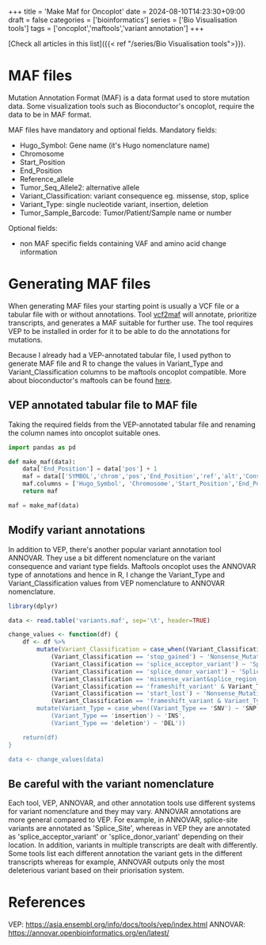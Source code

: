 +++
title = 'Make Maf for Oncoplot'
date = 2024-08-10T14:23:30+09:00
draft = false
categories = ['bioinformatics']
series = ['Bio Visualisation tools']
tags = ['oncoplot','maftools','variant annotation']
+++

[Check all articles in this list]({{< ref "/series/Bio Visualisation tools">}}).


# MAF files

Mutation Annotation Format (MAF) is a data format used to store mutation data. 
Some visualization tools such as Bioconductor's oncoplot, require the data
to be in MAF format. 

MAF files have mandatory and optional fields. 
Mandatory fields:
- Hugo_Symbol: Gene name (it's Hugo nomenclature name)
- Chromosome
- Start_Position
- End_Position
- Reference_allele
- Tumor_Seq_Allele2: alternative allele
- Variant_Classification: variant consequence eg. missense, stop, splice
- Variant_Type: single nucleotide variant, insertion, deletion
- Tumor_Sample_Barcode:	Tumor/Patient/Sample name or number

Optional fields:
- non MAF specific fields containing VAF and amino acid change information

# Generating MAF files

When generating MAF files your starting point is usually a VCF file or a tabular file with or without annotations.
Tool [vcf2maf](https://github.com/mskcc/vcf2maf) will annotate, prioritize transcripts, and generates
a MAF suitable for further use. The tool requires VEP to be installed in order for it to be able to do the annotations for mutations. 

Because I already had a VEP-annotated tabular file, I used python to generate
MAF file and R to change the values in Variant_Type and Variant_Classification columns
to be maftools oncoplot compatible. More about bioconductor's maftools can be found [here](https://bioconductor.org/packages/release/bioc/vignettes/maftools/inst/doc/maftools.html#2_Generating_MAF_files).

## VEP annotated tabular file to MAF file

Taking the required fields from the VEP-annotated tabular file and renaming the column names into oncoplot suitable ones.

```python {class="my-class" id="my-codeblock" lineNos=inline height="600"}
import pandas as pd

def make_maf(data):
	data['End_Position'] = data['pos'] + 1
	maf = data[['SYMBOL','chrom','pos','End_Position','ref','alt','Consequence','VARIANT_CLASS', 'patient']]
	maf.columns = ['Hugo_Symbol', 'Chromosome','Start_Position','End_Position', 'Reference_Allele', 'Tumor_Seq_Allele2','Variant_Classification','Variant_Type','Tumor_Sample_Barcode']
	return maf

maf = make_maf(data)
```

## Modify variant annotations

In addition to VEP, there's another popular variant annotation tool ANNOVAR. They use a bit 
different nomenclature on the variant consequence and variant type fields. 
Maftools oncoplot uses the ANNOVAR type of annotations and hence in R, I change the 
Variant_Type and Variant_Classification values from VEP nomenclature to
ANNOVAR nomenclature.

```R {class="my-class" id="my-codeblock" lineNos=inline height="600"}
library(dplyr)

data <- read.table('variants.maf', sep='\t', header=TRUE)

change_values <- function(df) {
	df <- df %>%
		mutate(Variant_Classification = case_when((Variant_Classification == 'missense_variant') ~ 'Missense_Mutation',
			(Variant_Classification == 'stop_gained') ~ 'Nonsense_Mutation',
			(Variant_Classification == 'splice_acceptor_variant') ~ 'Splice_Site',
			(Variant_Classification == 'splice_donor_variant') ~ 'Splice_Site',
			(Variant_Classification == 'missense_variant&splice_region_variant') ~ 'Missense_Mutation',
			(Variant_Classification == 'frameshift_variant' & Variant_Type =='deletion') ~ 'Frame_Shift_Del',
			(Variant_Classification == 'start_lost') ~ 'Nonsense_Mutation',
			(Variant_Classification == 'frameshift_variant & Variant_Type == 'insertion') ~ 'Frame_Shift_Ins')) %>%
		mutate(Variant_Type = case_when((Variant_Type == 'SNV') ~ 'SNP',
			(Variant_Type == 'insertion') ~ 'INS',
			(Variant_Type == 'deletion') ~ 'DEL'))

	return(df)
}

data <- change_values(data)
```

## Be careful with the variant nomenclature

Each tool, VEP, ANNOVAR, and other annotation tools use different systems for variant nomenclature
and they may vary. ANNOVAR annotations are more general compared to VEP. For example,
in ANNOVAR, splice-site variants are annotated as 'Splice_Site', whereas in VEP they are 
annotated as 'splice_acceptor_variant' or 'splice_donor_variant' depending on their location. 
In addition, variants in multiple transcripts are dealt with differently. Some tools list
each different annotation the variant gets in the different transcripts whereas for example,
ANNOVAR outputs only the most deleterious variant based on their priorisation system. 


# References

VEP: https://asia.ensembl.org/info/docs/tools/vep/index.html
ANNOVAR: https://annovar.openbioinformatics.org/en/latest/
